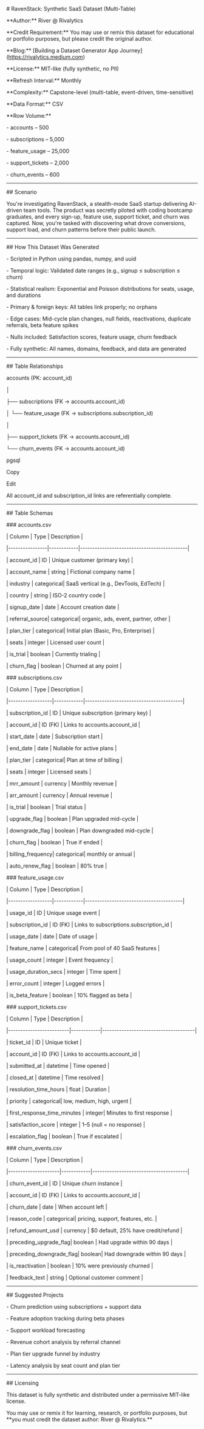 \# RavenStack: Synthetic SaaS Dataset (Multi-Table)



\*\*Author:\*\* River @ Rivalytics  

\*\*Credit Requirement:\*\* You may use or remix this dataset for educational or portfolio purposes, but please credit the original author.  

\*\*Blog:\*\* \[Building a Dataset Generator App Journey](https://rivalytics.medium.com)  

\*\*License:\*\* MIT-like (fully synthetic, no PII)  

\*\*Refresh Interval:\*\* Monthly  

\*\*Complexity:\*\* Capstone-level (multi-table, event-driven, time-sensitive)  

\*\*Data Format:\*\* CSV  

\*\*Row Volume:\*\*

\- accounts – 500

\- subscriptions – 5,000

\- feature\_usage – 25,000

\- support\_tickets – 2,000

\- churn\_events – 600



---



\## Scenario



You're investigating RavenStack, a stealth-mode SaaS startup delivering AI-driven team tools. The product was secretly piloted with coding bootcamp graduates, and every sign-up, feature use, support ticket, and churn was captured. Now, you're tasked with discovering what drove conversions, support load, and churn patterns before their public launch.



---



\## How This Dataset Was Generated



\- Scripted in Python using pandas, numpy, and uuid

\- Temporal logic: Validated date ranges (e.g., signup ≤ subscription ≤ churn)

\- Statistical realism: Exponential and Poisson distributions for seats, usage, and durations

\- Primary \& foreign keys: All tables link properly; no orphans

\- Edge cases: Mid-cycle plan changes, null fields, reactivations, duplicate referrals, beta feature spikes

\- Nulls included: Satisfaction scores, feature usage, churn feedback

\- Fully synthetic: All names, domains, feedback, and data are generated



---



\## Table Relationships



accounts (PK: account\_id)

│

├── subscriptions (FK → accounts.account\_id)

│ └── feature\_usage (FK → subscriptions.subscription\_id)

│

├── support\_tickets (FK → accounts.account\_id)

└── churn\_events (FK → accounts.account\_id)



pgsql

Copy

Edit



All account\_id and subscription\_id links are referentially complete.



---



\## Table Schemas



\### accounts.csv

| Column         | Type       | Description                                |

|----------------|------------|--------------------------------------------|

| account\_id     | ID         | Unique customer (primary key)              |

| account\_name   | string     | Fictional company name                     |

| industry       | categorical| SaaS vertical (e.g., DevTools, EdTech)     |

| country        | string     | ISO-2 country code                         |

| signup\_date    | date       | Account creation date                      |

| referral\_source| categorical| organic, ads, event, partner, other        |

| plan\_tier      | categorical| Initial plan (Basic, Pro, Enterprise)      |

| seats          | integer    | Licensed user count                        |

| is\_trial       | boolean    | Currently trialing                         |

| churn\_flag     | boolean    | Churned at any point                       |



\### subscriptions.csv

| Column           | Type       | Description                            |

|------------------|------------|----------------------------------------|

| subscription\_id  | ID         | Unique subscription (primary key)      |

| account\_id       | ID (FK)    | Links to accounts.account\_id           |

| start\_date       | date       | Subscription start                     |

| end\_date         | date       | Nullable for active plans              |

| plan\_tier        | categorical| Plan at time of billing                |

| seats            | integer    | Licensed seats                         |

| mrr\_amount       | currency   | Monthly revenue                        |

| arr\_amount       | currency   | Annual revenue                         |

| is\_trial         | boolean    | Trial status                           |

| upgrade\_flag     | boolean    | Plan upgraded mid-cycle                |

| downgrade\_flag   | boolean    | Plan downgraded mid-cycle              |

| churn\_flag       | boolean    | True if ended                          |

| billing\_frequency| categorical| monthly or annual                      |

| auto\_renew\_flag  | boolean    | 80% true                               |



\### feature\_usage.csv

| Column           | Type       | Description                            |

|------------------|------------|----------------------------------------|

| usage\_id         | ID         | Unique usage event                     |

| subscription\_id  | ID (FK)    | Links to subscriptions.subscription\_id |

| usage\_date       | date       | Date of usage                          |

| feature\_name     | categorical| From pool of 40 SaaS features          |

| usage\_count      | integer    | Event frequency                        |

| usage\_duration\_secs | integer | Time spent                             |

| error\_count      | integer    | Logged errors                          |

| is\_beta\_feature  | boolean    | 10% flagged as beta                    |



\### support\_tickets.csv

| Column                  | Type       | Description                          |

|-------------------------|------------|--------------------------------------|

| ticket\_id               | ID         | Unique ticket                        |

| account\_id              | ID (FK)    | Links to accounts.account\_id         |

| submitted\_at            | datetime   | Time opened                          |

| closed\_at               | datetime   | Time resolved                        |

| resolution\_time\_hours   | float      | Duration                             |

| priority                | categorical| low, medium, high, urgent            |

| first\_response\_time\_minutes | integer| Minutes to first response            |

| satisfaction\_score      | integer    | 1–5 (null = no response)             |

| escalation\_flag         | boolean    | True if escalated                    |



\### churn\_events.csv

| Column              | Type       | Description                           |

|---------------------|------------|---------------------------------------|

| churn\_event\_id      | ID         | Unique churn instance                 |

| account\_id          | ID (FK)    | Links to accounts.account\_id          |

| churn\_date          | date       | When account left                     |

| reason\_code         | categorical| pricing, support, features, etc.      |

| refund\_amount\_usd   | currency   | $0 default, 25% have credit/refund    |

| preceding\_upgrade\_flag| boolean | Had upgrade within 90 days             |

| preceding\_downgrade\_flag| boolean| Had downgrade within 90 days          |

| is\_reactivation     | boolean    | 10% were previously churned           |

| feedback\_text       | string     | Optional customer comment             |



---



\## Suggested Projects



\- Churn prediction using subscriptions + support data

\- Feature adoption tracking during beta phases

\- Support workload forecasting

\- Revenue cohort analysis by referral channel

\- Plan tier upgrade funnel by industry

\- Latency analysis by seat count and plan tier



---



\## Licensing



This dataset is fully synthetic and distributed under a permissive MIT-like license.  

You may use or remix it for learning, research, or portfolio purposes, but \*\*you must credit the dataset author: River @ Rivalytics.\*\*





